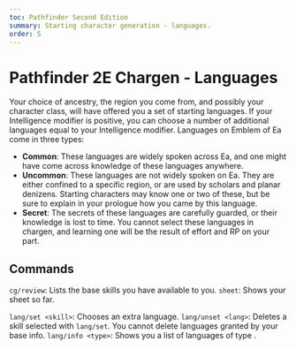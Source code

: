 ```yaml
---
toc: Pathfinder Second Edition
summary: Starting character generation - languages.
order: 5
---
```


# Pathfinder 2E Chargen - Languages

Your choice of ancestry, the region you come from, and possibly your character class, will have offered you a set of starting languages. If your Intelligence modifier is positive, you can choose a number of additional languages equal to your Intelligence modifier. Languages on Emblem of Ea come in three types:

* **Common**: These languages are widely spoken across Ea, and one might have come across knowledge of these languages anywhere.
* **Uncommon**: These languages are not widely spoken on Ea. They are either confined to a specific region, or are used by scholars and planar denizens. Starting characters may know one or two of these, but be sure to explain in your prologue how you came by this language.
* **Secret**: The secrets of these languages are carefully guarded, or their knowledge is lost to time. You cannot select these languages in chargen, and learning one will be the result of effort and RP on your part.

## Commands

`cg/review`: Lists the base skills you have available to you.
`sheet`: Shows your sheet so far.

`lang/set <skill>`: Chooses an extra language.
`lang/unset <lang>`: Deletes a skill selected with `lang/set`. You cannot delete languages granted by your base info.
`lang/info <type>`: Shows you a list of languages of type <type>.
